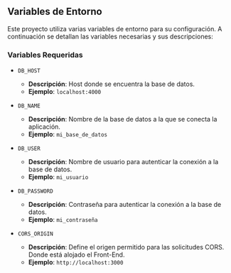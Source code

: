 ## Variables de Entorno

Este proyecto utiliza varias variables de entorno para su configuración. A continuación se detallan las variables necesarias y sus descripciones:

### Variables Requeridas

- `DB_HOST`
    - **Descripción**: Host donde se encuentra la base de datos.
    - **Ejemplo**: `localhost:4000`

- `DB_NAME`
    - **Descripción**: Nombre de la base de datos a la que se conecta la aplicación.
    - **Ejemplo**: `mi_base_de_datos`

- `DB_USER`
    - **Descripción**: Nombre de usuario para autenticar la conexión a la base de datos.
    - **Ejemplo**: `mi_usuario`

- `DB_PASSWORD`
    - **Descripción**: Contraseña para autenticar la conexión a la base de datos.
    - **Ejemplo**: `mi_contraseña`

- `CORS_ORIGIN`
    - **Descripción**: Define el origen permitido para las solicitudes CORS. Donde está alojado el Front-End.
    - **Ejemplo**: `http://localhost:3000`